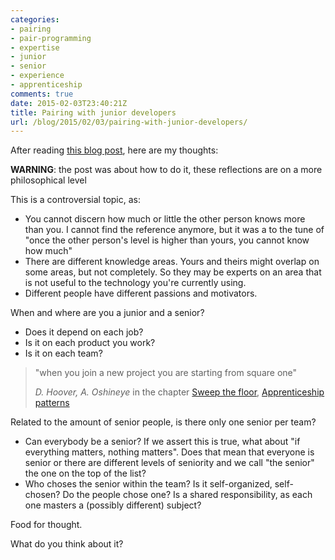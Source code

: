```yaml
---
categories:
- pairing
- pair-programming
- expertise
- junior
- senior
- experience
- apprenticeship
comments: true
date: 2015-02-03T23:40:21Z
title: Pairing with junior developers
url: /blog/2015/02/03/pairing-with-junior-developers/
---
```


After reading [this blog post](https://devmynd.com/blog/2015-1-pairing-with-junior-developers), here are my thoughts:

**WARNING**: the post was about how to do it, these reflections are on a more philosophical level

This is a controversial topic, as:

* You cannot discern how much or little the other person knows more than you. I cannot find the reference anymore, but it was a to the tune of "once the other person's level is higher than yours, you cannot know how much"
* There are different knowledge areas. Yours and theirs might overlap on some areas, but not completely. So they may be experts on an area that is not useful to the technology you're currently using.
* Different people have different passions and motivators.

When and where are you a junior and a senior?
  
*  Does it depend on each job?
* Is it on each product you work?
* Is it on each team?

> "when you join a new project you are starting from square one"
> 
> <cite> D. Hoover, A. Oshineye </cite> in the chapter [Sweep the floor](http://chimera.labs.oreilly.com/books/1234000001813/ch04.html#solution_id21), [Apprenticeship patterns](http://chimera.labs.oreilly.com/books/1234000001813/index.html)

Related to the amount of senior people, is there only one senior per team?

*   Can everybody be a senior? If we assert this is true, what about "if everything matters, nothing matters". Does that mean that everyone is senior or there are different levels of seniority and we call "the senior" the one on the top of the list?
*   Who choses the senior within the team? Is it self-organized, self-chosen? Do the people chose one? Is a shared responsibility, as each one masters a (possibly different) subject?

Food for thought.

What do you think about it?

